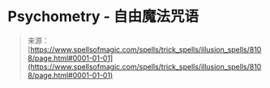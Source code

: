 <!--yml

category: 未分类

日期：2024年06月12日 18:43:22

-->

# Psychometry - 自由魔法咒语

> 来源：[https://www.spellsofmagic.com/spells/trick_spells/illusion_spells/8108/page.html#0001-01-01](https://www.spellsofmagic.com/spells/trick_spells/illusion_spells/8108/page.html#0001-01-01)
